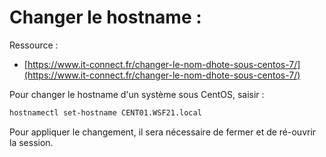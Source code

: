 # Changer le hostname :
Ressource :

* [https://www.it-connect.fr/changer-le-nom-dhote-sous-centos-7/](https://www.it-connect.fr/changer-le-nom-dhote-sous-centos-7/)

Pour changer le hostname d'un système sous CentOS, saisir :
````bash
hostnamectl set-hostname CENT01.WSF21.local
````

Pour appliquer le changement, il sera nécessaire de fermer et de ré-ouvrir la session.
